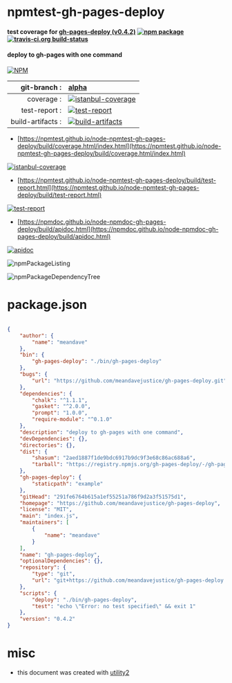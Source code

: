 # npmtest-gh-pages-deploy

#### test coverage for  [gh-pages-deploy (v0.4.2)](https://github.com/meandavejustice/gh-pages-deploy)  [![npm package](https://img.shields.io/npm/v/npmtest-gh-pages-deploy.svg?style=flat-square)](https://www.npmjs.org/package/npmtest-gh-pages-deploy) [![travis-ci.org build-status](https://api.travis-ci.org/npmtest/node-npmtest-gh-pages-deploy.svg)](https://travis-ci.org/npmtest/node-npmtest-gh-pages-deploy)

#### deploy to gh-pages with one command

[![NPM](https://nodei.co/npm/gh-pages-deploy.png?downloads=true&downloadRank=true&stars=true)](https://www.npmjs.com/package/gh-pages-deploy)

| git-branch : | [alpha](https://github.com/npmtest/node-npmtest-gh-pages-deploy/tree/alpha)|
|--:|:--|
| coverage : | [![istanbul-coverage](https://npmtest.github.io/node-npmtest-gh-pages-deploy/build/coverage.badge.svg)](https://npmtest.github.io/node-npmtest-gh-pages-deploy/build/coverage.html/index.html)|
| test-report : | [![test-report](https://npmtest.github.io/node-npmtest-gh-pages-deploy/build/test-report.badge.svg)](https://npmtest.github.io/node-npmtest-gh-pages-deploy/build/test-report.html)|
| build-artifacts : | [![build-artifacts](https://npmtest.github.io/node-npmtest-gh-pages-deploy/glyphicons_144_folder_open.png)](https://github.com/npmtest/node-npmtest-gh-pages-deploy/tree/gh-pages/build)|

- [https://npmtest.github.io/node-npmtest-gh-pages-deploy/build/coverage.html/index.html](https://npmtest.github.io/node-npmtest-gh-pages-deploy/build/coverage.html/index.html)

[![istanbul-coverage](https://npmtest.github.io/node-npmtest-gh-pages-deploy/build/screenCapture.buildCi.browser.%252Ftmp%252Fbuild%252Fcoverage.lib.html.png)](https://npmtest.github.io/node-npmtest-gh-pages-deploy/build/coverage.html/index.html)

- [https://npmtest.github.io/node-npmtest-gh-pages-deploy/build/test-report.html](https://npmtest.github.io/node-npmtest-gh-pages-deploy/build/test-report.html)

[![test-report](https://npmtest.github.io/node-npmtest-gh-pages-deploy/build/screenCapture.buildCi.browser.%252Ftmp%252Fbuild%252Ftest-report.html.png)](https://npmtest.github.io/node-npmtest-gh-pages-deploy/build/test-report.html)

- [https://npmdoc.github.io/node-npmdoc-gh-pages-deploy/build/apidoc.html](https://npmdoc.github.io/node-npmdoc-gh-pages-deploy/build/apidoc.html)

[![apidoc](https://npmdoc.github.io/node-npmdoc-gh-pages-deploy/build/screenCapture.buildCi.browser.%252Ftmp%252Fbuild%252Fapidoc.html.png)](https://npmdoc.github.io/node-npmdoc-gh-pages-deploy/build/apidoc.html)

![npmPackageListing](https://npmtest.github.io/node-npmtest-gh-pages-deploy/build/screenCapture.npmPackageListing.svg)

![npmPackageDependencyTree](https://npmtest.github.io/node-npmtest-gh-pages-deploy/build/screenCapture.npmPackageDependencyTree.svg)



# package.json

```json

{
    "author": {
        "name": "meandave"
    },
    "bin": {
        "gh-pages-deploy": "./bin/gh-pages-deploy"
    },
    "bugs": {
        "url": "https://github.com/meandavejustice/gh-pages-deploy.git"
    },
    "dependencies": {
        "chalk": "^1.1.1",
        "gasket": "^2.0.0",
        "prompt": "1.0.0",
        "require-module": "^0.1.0"
    },
    "description": "deploy to gh-pages with one command",
    "devDependencies": {},
    "directories": {},
    "dist": {
        "shasum": "2aed1887f1de9bdc6917b9dc9f3e68c86ac688a6",
        "tarball": "https://registry.npmjs.org/gh-pages-deploy/-/gh-pages-deploy-0.4.2.tgz"
    },
    "gh-pages-deploy": {
        "staticpath": "example"
    },
    "gitHead": "291fe6764b615a1ef55251a786f9d2a3f51575d1",
    "homepage": "https://github.com/meandavejustice/gh-pages-deploy",
    "license": "MIT",
    "main": "index.js",
    "maintainers": [
        {
            "name": "meandave"
        }
    ],
    "name": "gh-pages-deploy",
    "optionalDependencies": {},
    "repository": {
        "type": "git",
        "url": "git+https://github.com/meandavejustice/gh-pages-deploy.git"
    },
    "scripts": {
        "deploy": "./bin/gh-pages-deploy",
        "test": "echo \"Error: no test specified\" && exit 1"
    },
    "version": "0.4.2"
}
```



# misc
- this document was created with [utility2](https://github.com/kaizhu256/node-utility2)
